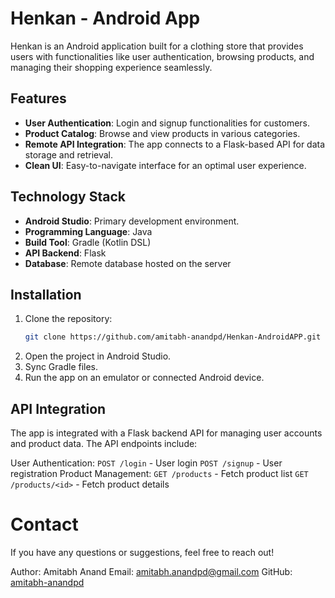 # Henkan - Android App

Henkan is an Android application built for a clothing store that provides users with functionalities like user authentication, browsing products, and managing their shopping experience seamlessly.

## Features

- **User Authentication**: Login and signup functionalities for customers.
- **Product Catalog**: Browse and view products in various categories.
- **Remote API Integration**: The app connects to a Flask-based API for data storage and retrieval.
- **Clean UI**: Easy-to-navigate interface for an optimal user experience.

## Technology Stack

- **Android Studio**: Primary development environment.
- **Programming Language**: Java
- **Build Tool**: Gradle (Kotlin DSL)
- **API Backend**: Flask
- **Database**: Remote database hosted on the server

## Installation

1. Clone the repository:
   ```bash
   git clone https://github.com/amitabh-anandpd/Henkan-AndroidAPP.git
2. Open the project in Android Studio.
3. Sync Gradle files.
4. Run the app on an emulator or connected Android device.

## API Integration
The app is integrated with a Flask backend API for managing user accounts and product data. The API endpoints include:

User Authentication:
`POST /login` - User login
`POST /signup` - User registration
Product Management:
`GET /products` - Fetch product list
`GET /products/<id>` - Fetch product details

# Contact
If you have any questions or suggestions, feel free to reach out!

Author: Amitabh Anand
Email: [amitabh.anandpd@gmail.com](mailto:amitabh.anandpd@gmail.com)
GitHub: [amitabh-anandpd](https://github.com/amitabh-anandpd)
